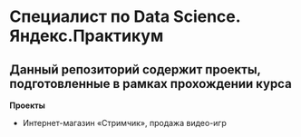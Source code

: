 # Специалист по Data Science. Яндекс.Практикум
## Данный репозиторий содержит проекты, подготовленные в рамках прохождении курса
__Проекты__
- Интернет-магазин «Стримчик», продажа видео-игр
